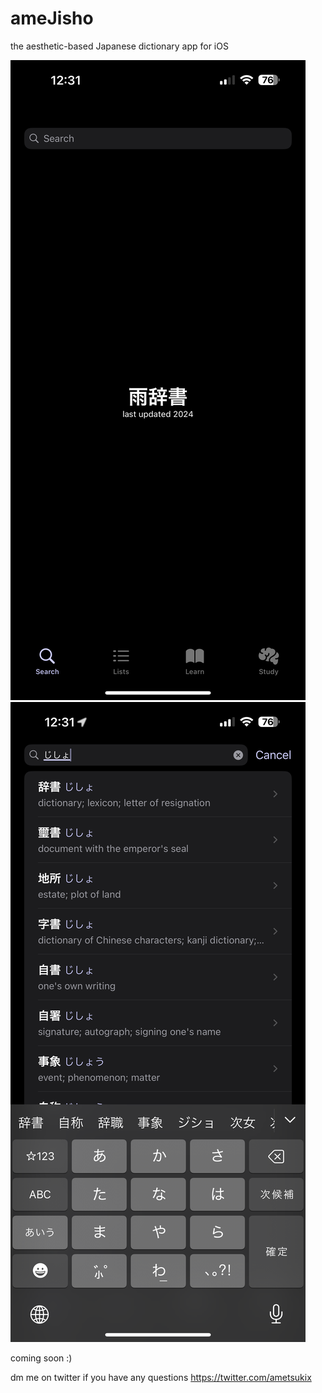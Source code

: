# ameJisho
the aesthetic-based Japanese dictionary app for iOS

![example1](example1.PNG?raw=true "example1")
![example2](example2.PNG?raw=true "example2")

coming soon :)

dm me on twitter if you have any questions
https://twitter.com/ametsukix
